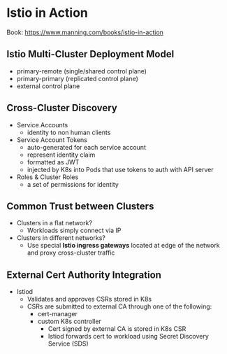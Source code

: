 # Istio in Action

Book: https://www.manning.com/books/istio-in-action

## Istio Multi-Cluster Deployment Model

- primary-remote (single/shared control plane)
- primary-primary (replicated control plane)
- external control plane

## Cross-Cluster Discovery

- Service Accounts
  - identity to non human clients
- Service Account Tokens
  - auto-generated for each service account
  - represent identity claim
  - formatted as JWT
  - injected by K8s into Pods that use tokens to auth with API server
- Roles & Cluster Roles
  - a set of permissions for identity

## Common Trust between Clusters

- Clusters in a flat network?
  - Workloads simply connect via IP
- Clusters in different networks?
  - Use special **Istio ingress gateways** located at edge of the network and proxy cross-cluster traffic

## External Cert Authority Integration

- Istiod
  - Validates and approves CSRs stored in K8s
  - CSRs are submitted to external CA through one of the following:
    - cert-manager
    - custom K8s controller
      - Cert signed by external CA is stored in K8s CSR
      - Istiod forwards cert to workload using Secret Discovery Service (SDS)
